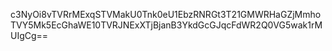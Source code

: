 c3NyOi8vTVRrMExqSTVMakU0Tnk0eU1EbzRNRGt3T21GMWRHaGZjMmhoTVY5Mk5EcGhaWE10TVRJNExXTjBjanB3YkdGcGJqcFdWR2Q0VG5wak1rMUIgCg==
